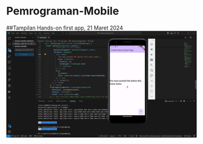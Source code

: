 # Pemrograman-Mobile

##Tampilan Hands-on first app, 21 Maret 2024
![alt text](handson/first_app/images/tampilan-handson01.jpg)